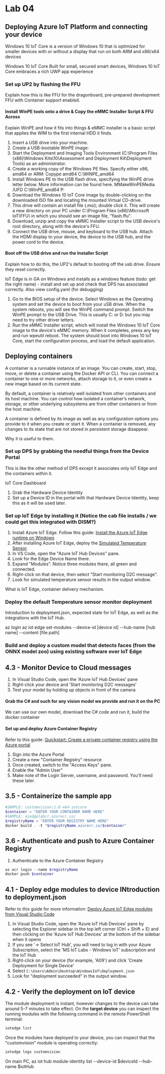 # Lab 04

## Deploying Azure IoT Platform and connecting your device

Windows 10 IoT Core is a version of Windows 10 that is optimized for smaller devices with or without a display that run on both ARM and x86/x64 devices

Windows 10 IoT Core
Built for small, secured smart devices, Windows 10 IoT Core embraces a rich UWP app experience

### Set up UP2 by flashing the FFU

Explain how this is like FFU for the dragonboard, pre-prepared development FFU with Container support enabled.

#### Install WinPE tools onto a drive & Copy the eMMC Installer Script & FFU Across

Explain WinPE and how it fits into things & eMMC installer is a basic script that applies the WIM to the first internal HDD it finds.

1. Insert a USB drive into your machine.
1. Create a USB-bootable WinPE image:
1. Start the Deployment and Imaging Tools Environment (C:\Program Files (x86)\Windows Kits\10\Assessment and Deployment Kit\Deployment Tools) as an administrator.
1. Create a working copy of the Windows PE files. Specify either x86, amd64 or ARM: Copype amd64 C:\WINPE_amd64
1. Install Windows PE to the USB flash drive, specifying the WinPE drive letter below. More information can be found here. MMakeWinPEMedia /UFD C:\WinPE_amd64 P:
1. Download the Windows 10 IoT Core image by double-clicking on the downloaded ISO file and locating the mounted Virtual CD-drive.
1. This drive will contain an install file (.msi); double click it. This will create a new directory on your PC under C:\Program Files (x86)\Microsoft IoT\FFU\ in which you should see an image file, "flash.ffu".
1. Download, unzip and copy the eMMC Installer script to the USB device's root directory, along with the device's FFU.
1. Connect the USB drive, mouse, and keyboard to the USB hub. Attach the HDMI display to your device, the device to the USB hub, and the power cord to the device.


#### Boot off the USB drive and run the Installer Script

Explain how to do this, the UP2's default to booting off the usb drive. Ensure they reset correctly.

IoT Edge is in GA on Windows and installs as a windows feature (todo: get the right name) - install and set up and check that DPS has associated correctly. Also view config.yaml (for debugging)

1. Go to the BIOS setup of the device. Select Windows as the Operating system and set the device to boot from your uSB drive. When the system reboots, you will see the WinPE command prompt. Switch the WinPE prompt  to the USB Drive. This is usually C: or D: but you may need to try other driver letters.
1. Run the eMMC Installer script, which will install the Windows 10 IoT Core image to the device's eMMC memory. When it completes, press any key and run wpeutil reboot. The system should boot into Windows 10 IoT Core, start the configuration process, and load the default application.

## Deploying containers

A container is a runnable instance of an image. You can create, start, stop, move, or delete a container using the Docker API or CLI. You can connect a container to one or more networks, attach storage to it, or even create a new image based on its current state.

By default, a container is relatively well isolated from other containers and its host machine. You can control how isolated a container’s network, storage, or other underlying subsystems are from other containers or from the host machine.

A container is defined by its image as well as any configuration options you provide to it when you create or start it. When a container is removed, any changes to its state that are not stored in persistent storage disappear.

Why it is useful to them. 

### Set up DPS by grabbing the needful things from the Device Portal

This is like the other method of DPS except it associates only IoT Edge and the containers within it.

IoT Core Dashboard
1. Grab the Hardware Device Identity
1. Set up a Device ID in the portal with that Hardware Device Identity, keep this as it will be used later.


### Set up IoT Edge by installing it (Notice the cab file installs / we could get this integrated with DISM?)

1. Install Azure IoT Edge. Follow this guide: [Install the Azure IoT Edge runtime on Windows](https://docs.microsoft.com/en-us/azure/iot-edge/how-to-install-iot-edge-windows)
1. After installing Azure IoT Edge, deploy the [Simulated Temperature Sensor](https://docs.microsoft.com/en-us/azure/iot-edge/quickstart). 
1. In VS Code, open the "Azure IoT Hub Devices" pane. 
1. Look for the Edge Device Name there. 
1. Expand "Modules". Notice three modules there, all green and connected.
1. Right-click on that device, then select "Start monitoring D2C message".
1. Look for simulated temperature sensor results in the output window.


What is IoT Edge, container delivery mechanism.

### Deploy the default Temperature sensor monitor deployment

Introduction to deployment.json, expected state for IoT Edge, as well as the integrations with the IoT Hub.

az login
az iot edge set-modules --device-id [device id] --hub-name [hub name] --content [file path]

### Build and deploy a custom model that detects faces (from the ONNX model zoo) using existing software over IoT Edge

## 4.3 - Monitor Device to Cloud messages

1. In Visual Studio Code, open the 'Azure IoT Hub Devices' pane  
1. Right-click your device and 'Start monitoring D2C messages'
1. Test your model by holding up objects in front of the camera


#### Grab the C# and such for any vision model we provide and run it on the PC
We can use our own model, download the C# code and run it, build the docker container 

#### Set up and deploy Azure Container Registry

Refer to this guide: [Quickstart: Create a private container registry using the Azure portal](https://docs.microsoft.com/en-us/azure/container-registry/container-registry-get-started-portal)

1. Sign into the Azure Portal
1. Create a new "Container Registry" resource
1. Once created, switch to the "Access Keys" pane.
1. Enable the "Admin User"
1. Make note of the Login Server, username, and password. You'll need these later.


## 3.5 - Containerize the sample app


```powershell
#SAMPLE: customvision:1.0-x64-iotcore
$container = "ENTER YOUR CONTAINER NAME HERE"
#SAMPLE: aiedgelabcr.azurecr.io/
$registryName = "ENTER YOUR REGISTRY NAME HERE"
docker build . -t "$registryName.azurecr.io/$container"
```

## 3.6 - Authenticate and push to Azure Container Registry

1. Authenticate to the Azure Container Registry

```powershell
az acr login --name $registryName
docker push $container
```

## 4.1 - Deploy edge modules to device INtroduction to deployment.json

Refer to this guide for more information: [Deploy Azure IoT Edge modules from Visual Studio Code](https://docs.microsoft.com/en-us/azure/iot-edge/how-to-deploy-modules-vscode)

1. In Visual Studio Code, open the 'Azure IoT Hub Devices' pane by selecting the Explorer sidebar in the top left corner (Ctrl + Shift + E) and then clicking on the 'Azure IoT Hub Devices' at the bottom of the sidebar when it opens
1. If you see '-> Select IoT Hub', you will need to log in with your Azure Subscription, select the 'MS IoT Labs - Windows IoT' subscription and the IoT Hub
1. Right-click on your device (for example, 'A09') and click 'Create Deployment for Single Device'
1. Select ```C:\Users\Admin\Desktop\WindowsIoT\deployment.json```
1. Look for "deployment succeeded" in the output window.


## 4.2 - Verify the deployment on IoT device

The module deployment is instant, however changes to the device can take around 5-7 minutes to take effect. On the **target device** you can inspect the running modules with the following command in the remote PowerShell terminal:

```powershell
iotedge list
```

Once the modules have deployed to your device, you can inspect that the "customvision" module is operating correctly:

```powershell
iotedge logs customvision
```

On main PC, 
az iot hub module-identity list --device-id $deviceId --hub-name $iotHub